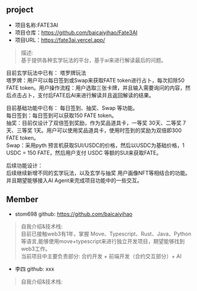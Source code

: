 ## project  
- 项目名称:FATE3AI    
- 项目仓库：https://github.com/baicaiyihao/Fate3AI
- 项目URL：https://fate3ai.vercel.app/
> 描述:   
基于提供各种玄学玩法的平台，基于ai来进行解读最后的问题。 
   
目前玄学玩法中已有： 塔罗牌玩法  
    塔罗牌：用户可以每日签到或Swap来获取FATE token进行占卜，每次扣除50 FATE token。用户操作流程：用户选取三张卡牌，并且输入需要询问的内容，然后点击占卜，支付后FATE后AI来进行解读并且返回解读的结果。 
  
目前基础功能中已有： 每日签到、抽奖、Swap 等功能。  
    每日签到：每日签到可以获取150 FATE token。  
    抽奖：目前仅设计了双倍签到奖励，作为奖品道具卡，一等奖 30天、二等奖 7天、三等奖 1天。用户可以使用奖品道具卡，使用时签到的奖励为双倍即300 FATE token。  
    Swap：采用pyth 预言机获取SUI/USDC的价格，然后以USDC为基础价格，1 USDC = 150 FATE，然后用户支付 USDC 等额的SUI来获取FATE。
    
后续功能设计：    
    后续继续新增不同的玄学玩法，以及玄学与抽奖 用户画像NFT等相结合的功能。并且期望能够接入AI Agent来完成项目功能中的一些交互。  


## Member  
- stom698  github: https://github.com/baicaiyihao    
> 自我介绍&技术栈:    
    目前已接触web3有1年，掌握 Move、Typescript、Rust、Java、Python等语言,能够使用move+typescript来进行独立开发项目，期望能够找到web3工作。  
    当前项目中主要负责部分: 合约开发 + 前端开发（合约交互部分）+ AI

- 李四  github: xxx
> 自我介绍&技术栈:

